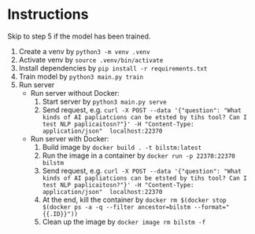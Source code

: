 # Instructions

Skip to step 5 if the model has been trained.

1. Create a venv by `python3 -m venv .venv`
2. Activate venv by `source .venv/bin/activate`
3. Install dependencies by `pip install -r requirements.txt`
4. Train model by `python3 main.py train`
5. Run server
    - Run server without Docker:
        1. Start server by `python3 main.py serve`
        2. Send request, e.g. `curl -X POST --data '{"question": "What kinds of AI papliatcions can be etsted by tihs tool? Can I test NLP paplicaitosn?"}' -H "Content-Type: application/json"  localhost:22370`
    - Run server with Docker:
        1. Build image by `docker build . -t bilstm:latest`
        2. Run the image in a container by `docker run -p 22370:22370 bilstm`
        3. Send request, e.g. `curl -X POST --data '{"question": "What kinds of AI papliatcions can be etsted by tihs tool? Can I test NLP paplicaitosn?"}' -H "Content-Type: application/json"  localhost:22370`
        4. At the end, kill the container by `docker rm $(docker stop $(docker ps -a -q --filter ancestor=bilstm --format="{{.ID}}"))`
        5. Clean up the image by `docker image rm bilstm -f`
